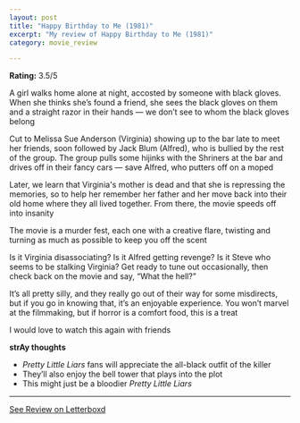 ```yaml
---
layout: post
title: "Happy Birthday to Me (1981)"
excerpt: "My review of Happy Birthday to Me (1981)"
category: movie_review

---
```


**Rating:** 3.5/5

A girl walks home alone at night, accosted by someone with black gloves. When she thinks she’s found a friend, she sees the black gloves on them and a straight razor in their hands — we don’t see to whom the black gloves belong

Cut to Melissa Sue Anderson (Virginia) showing up to the bar late to meet her friends, soon followed by Jack Blum (Alfred), who is bullied by the rest of the group. The group pulls some hijinks with the Shriners at the bar and drives off in their fancy cars — save Alfred, who putters off on a moped

Later, we learn that Virginia's mother is dead and that she is repressing the memories, so to help her remember her father and her move back into their old home where they all lived together. From there, the movie speeds off into insanity

The movie is a murder fest, each one with a creative flare, twisting and turning as much as possible to keep you off the scent

Is it Virginia disassociating? Is it Alfred getting revenge? Is it Steve who seems to be stalking Virginia? Get ready to tune out occasionally, then check back on the movie and say, “What the hell?”

It’s all pretty silly, and they really go out of their way for some misdirects, but if you go in knowing that, it’s an enjoyable experience. You won’t marvel at the filmmaking, but if horror is a comfort food, this is a treat

I would love to watch this again with friends

<b>strAy thoughts</b>
* <i>Pretty Little Liars</i> fans will appreciate the all-black outfit of the killer
* They’ll also enjoy the bell tower that plays into the plot
* This might just be a bloodier <i>Pretty Little Liars</i>

<hr>

[See Review on Letterboxd](https://boxd.it/4g6Fld)
